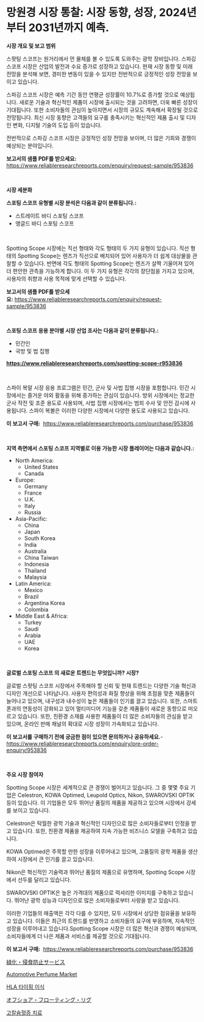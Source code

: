 <p><h1>망원경 시장 통찰: 시장 동향, 성장, 2024년부터 2031년까지 예측.</h1></p><p><strong>시장 개요 및 보고 범위</strong></p>
<p><p>스팟팅 스코프는 원거리에서 먼 물체를 볼 수 있도록 도와주는 광학 장비입니다. 스파깅 스코프 시장은 산업의 발전과 수요 증가로 성장하고 있습니다. 현재 시장 동향 및 미래 전망을 분석해 보면, 경미한 변동이 있을 수 있지만 전반적으로 긍정적인 성장 전망을 보이고 있습니다. </p><p>스파깅 스코프 시장은 예측 기간 동안 연평균 성장률이 10.7%로 증가할 것으로 예상됩니다. 새로운 기술과 혁신적인 제품이 시장에 출시되는 것을 고려하면, 더욱 빠른 성장이 기대됩니다. 또한 소비자들의 관심이 높아지면서 시장의 규모도 계속해서 확장될 것으로 전망됩니다. 최신 시장 동향은 고객들의 요구를 충족시키는 혁신적인 제품 출시 및 디자인 변화, 디지털 기술의 도입 등이 있습니다.</p><p>전반적으로 스파깅 스코프 시장은 긍정적인 성장 전망을 보이며, 더 많은 기회와 경쟁이 예상되는 분야입니다.</p></p>
<p><strong>보고서의 샘플 PDF를 받으세요:</strong> <a href="https://www.reliableresearchreports.com/enquiry/request-sample/953836">https://www.reliableresearchreports.com/enquiry/request-sample/953836</a></p>
<p>&nbsp;</p>
<p><strong>시장 세분화</strong></p>
<p><strong>스포팅 스코프 유형별 시장 분석은 다음과 같이 분류됩니다.:</strong></p>
<p><ul><li>스트레이트 바디 스포팅 스코프</li><li>앵글드 바디 스포팅 스코프</li></ul></p>
<p>&nbsp;</p>
<p><p>Spotting Scope 시장에는 직선 형태와 각도 형태의 두 가지 유형이 있습니다. 직선 형태의 Spotting Scope는 렌즈가 직선으로 배치되어 있어 사용자가 더 쉽게 대상물을 관찰할 수 있습니다. 반면에 각도 형태의 Spotting Scope는 렌즈가 살짝 기울어져 있어 더 편안한 관측을 가능하게 합니다. 이 두 가지 유형은 각각의 장단점을 가지고 있으며, 사용자의 취향과 사용 목적에 맞게 선택할 수 있습니다.</p></p>
<p><strong>보고서의 샘플 PDF를 받으세요:</strong>&nbsp;<a href="https://www.reliableresearchreports.com/enquiry/request-sample/953836">https://www.reliableresearchreports.com/enquiry/request-sample/953836</a></p>
<p>&nbsp;</p>
<p><strong> 스포팅 스코프 응용 분야별 시장 산업 조사는 다음과 같이 분류됩니다.:</strong></p>
<p><ul><li>민간인</li><li>국방 및 법 집행</li></ul></p>
<p><strong><a href="https://www.reliableresearchreports.com/spotting-scope-r953836">https://www.reliableresearchreports.com/spotting-scope-r953836</a></strong></p>
<p>&nbsp;</p>
<p><p>스파이 복말 시장 응용 프로그램은 민간, 군사 및 사법 집행 시장을 포함합니다. 민간 시장에서는 즐거운 야외 활동을 위해 증가하는 관심이 있습니다. 방위 시장에서는 정교한 군사 작전 및 조준 용도로 사용되며, 사법 집행 시장에서는 범죄 수사 및 안전 감시에 사용됩니다. 스파이 복볼은 이러한 다양한 시장에서 다양한 용도로 사용되고 있습니다.</p></p>
<p><strong>이 보고서 구매:</strong>&nbsp; <a href="https://www.reliableresearchreports.com/purchase/953836">https://www.reliableresearchreports.com/purchase/953836</a></p>
<p>&nbsp;</p>
<p><strong>지역 측면에서 스포팅 스코프 지역별로 이용 가능한 시장 플레이어는 다음과 같습니다.:</strong></p>
<p><ul>
    <li>
        North America:
        <ul>
            <li>United States</li>
            <li>Canada</li>
        </ul>
    </li>
    <li>
        Europe:
        <ul>
            <li>Germany</li>
            <li>France</li>
            <li>U.K.</li>
            <li>Italy</li>
            <li>Russia</li>
        </ul>
    </li>
    <li>
        Asia-Pacific:
        <ul>
            <li>China</li>
            <li>Japan</li>
            <li>South Korea</li>
            <li>India</li>
            <li>Australia</li>
            <li>China Taiwan</li>
            <li>Indonesia</li>
            <li>Thailand</li>
            <li>Malaysia</li>
        </ul>
    </li>
    <li>
        Latin America:
        <ul>
            <li>Mexico</li>
            <li>Brazil</li>
            <li>Argentina Korea</li>
            <li>Colombia</li>
        </ul>
    </li>
    <li>
        Middle East & Africa:
        <ul>
            <li>Turkey</li>
            <li>Saudi</li>
            <li>Arabia</li>
            <li>UAE</li>
            <li>Korea</li>
        </ul>
    </li>
    </ul></p>
<p>&nbsp;</p>
<p><strong>글로벌 스포팅 스코프 의 새로운 트렌드는 무엇입니까? 시장?</strong></p>
<p><p>글로벌 스팟팅 스코프 시장에서 주목해야 할 신뢰 및 현재 트렌드는 다양한 기술 혁신과 디자인 개선으로 나타납니다. 사용자 편의성과 화질 향상을 위해 초점을 맞춘 제품들이 늘어나고 있으며, 내구성과 내수성이 높은 제품들이 인기를 끌고 있습니다. 또한, 스마트폰과의 연동성이 강화되고 있어 멀티미디어 기능을 갖춘 제품들이 새로운 동향으로 떠오르고 있습니다. 또한, 친환경 소재를 사용한 제품들이 더 많은 소비자들의 관심을 받고 있으며, 온라인 판매 채널의 확대로 시장 성장이 가속화되고 있습니다.</p></p>
<p><strong>이 보고서를 구매하기 전에 궁금한 점이 있으면 문의하거나 공유하세요.</strong>- <a href="https://www.reliableresearchreports.com/enquiry/pre-order-enquiry/953836">https://www.reliableresearchreports.com/enquiry/pre-order-enquiry/953836</a></p>
<p>&nbsp;</p>
<p><strong>주요 시장 참여자</strong></p>
<p><p>Spotting Scope 시장은 세계적으로 큰 경쟁이 벌어지고 있습니다. 그 중 몇몇 주요 기업은 Celestron, KOWA Optimed, Leupold Optics, Nikon, SWAROVSKI OPTIK 등이 있습니다. 이 기업들은 모두 뛰어난 품질의 제품을 제공하고 있으며 시장에서 강세를 보이고 있습니다. </p><p>Celestron은 탁월한 광학 기술과 혁신적인 디자인으로 많은 소비자들로부터 인정을 받고 있습니다. 또한, 친환경 제품을 제공하여 지속 가능한 비즈니스 모델을 구축하고 있습니다. </p><p>KOWA Optimed은 주목할 만한 성장을 이루어내고 있으며, 고품질의 광학 제품을 생산하여 시장에서 큰 인기를 끌고 있습니다. </p><p>Nikon은 혁신적인 기술력과 뛰어난 품질의 제품으로 유명하며, Spotting Scope 시장에서 선두를 달리고 있습니다. </p><p>SWAROVSKI OPTIK은 높은 가격대의 제품으로 럭셔리한 이미지를 구축하고 있습니다. 뛰어난 광학 성능과 디자인으로 많은 소비자들로부터 사랑을 받고 있습니다. </p><p>이러한 기업들의 매출액은 각각 다를 수 있지만, 모두 시장에서 상당한 점유율을 보유하고 있습니다. 이들은 최근의 트렌드를 반영하고 소비자들의 요구에 부응하며, 지속적인 성장을 이루어내고 있습니다.Spotting Scope 시장은 더 많은 혁신과 경쟁이 예상되며, 소비자들에게 더 나은 제품과 서비스를 제공할 것으로 기대됩니다.</p></p>
<p><strong>이 보고서 구매:</strong>&nbsp;&nbsp;<a href="https://www.reliableresearchreports.com/purchase/953836">https://www.reliableresearchreports.com/purchase/953836</a></p>
<p><p><a href="https://github.com/VernieBarton2023/Market-Research-Report-List-1/blob/main/689156680463.md">緑化・侵食防止サービス</a></p><p><a href="https://issuu.com/reportprime-2/docs/automotive-perfume-market-size-2030.pptx">Automotive Perfume Market</a></p><p><a href="https://github.com/JackieFauhey9089475/Market-Research-Report-List-1/blob/main/177976974960.md">HLA 타이핑 이식</a></p><p><a href="https://github.com/JoanaNitzsche/Market-Research-Report-List-1/blob/main/402785180464.md">オフショア・フローティング・リグ</a></p><p><a href="https://github.com/chupp85/Market-Research-Report-List-1/blob/main/700102674961.md">고칼슘혈증 치료</a></p></p>